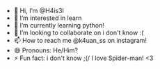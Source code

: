 - 👋 Hi, I’m @H4is3l
- 👀 I’m interested in learn
- 🌱 I’m currently learning python!
- 💞️ I’m looking to collaborate on i don't know :(
- 📫 How to reach me @k4uan_ss on instagram!
- 😄 Pronouns: He/Him?
- ⚡ Fun fact: i don't know ;(/ I love Spider-man! <3

<!---
H4is3l/H4is3l is a ✨ special ✨ repository because its `README.md` (this file) appears on your GitHub profile.
You can click the Preview link to take a look at your changes.
--->
